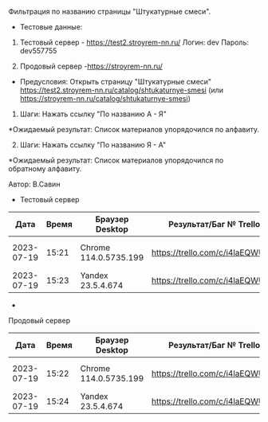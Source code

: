 Фильтрация по названию страницы "Штукатурные смеси".

* Тестовые данные: 
1. Тестовый сервер - https://test2.stroyrem-nn.ru/
Логин: dev
Пароль: dev557755

2. Продовый сервер -https://stroyrem-nn.ru/

* Предусловия:
Открыть страницу "Штукатурные смеси" https://test2.stroyrem-nn.ru/catalog/shtukaturnye-smesi (или https://stroyrem-nn.ru/catalog/shtukaturnye-smesi)

1. Шаги:
Нажать ссылку "По названию А - Я"

*Ожидаемый результат:
Список материалов упорядочился по алфавиту.

2. Шаги:
Нажать ссылку "По названию Я - А"

*Ожидаемый результат:
Список материалов упорядочился по обратному алфавиту.

Автор: В.Савин


* Тестовый сервер 

| Дата | Время | Браузер Desktop| Результат/Баг № Trello| Браузер тач| Результат/Баг № Trello| Дата релиза |Имя |
| --- | --- | --- | --- | --- | --- | --- | --- | 
|2023-07-19 | 15:21 | Chrome 114.0.5735.199 |https://trello.com/c/i4laEQWU/41| Samsung Galaxy A50/Chrome 114.0.5735.196 | https://trello.com/c/i4laEQWU/41 | 04.07.23 | Наталья К. | 
|2023-07-19 | 15:23 | Yandex 23.5.4.674 | https://trello.com/c/i4laEQWU/41|  |  | 04.07.23 | Наталья К. |

* 
Продовый сервер

| Дата | Время | Браузер Desktop| Результат/Баг № Trello| Браузер тач| Результат/Баг № Trello| Дата релиза |Имя |
| --- | --- | --- | --- | --- | --- | --- | --- | 
| 2023-07-19 | 15:22 | Chrome 114.0.5735.199 | https://trello.com/c/i4laEQWU/41| Samsung Galaxy A50/Chrome 114.0.5735.196 | https://trello.com/c/i4laEQWU/41 | 04.07.23 | Наталья К. | 
| 2023-07-19 | 15:24 | Yandex 23.5.4.674 |https://trello.com/c/i4laEQWU/41|  |  | 04.07.23 | Наталья К. |